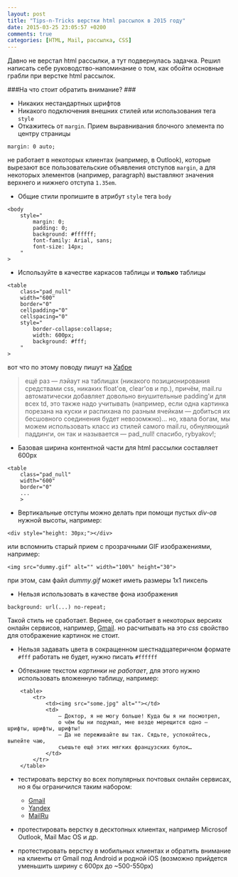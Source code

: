 ```yaml
---
layout: post
title: "Tips-n-Tricks верстки html рассылок в 2015 году"
date: 2015-03-25 23:05:57 +0200
comments: true
categories: [HTML, Mail, рассылка, CSS]
---
```


Давно не верстал html рассылки, а тут подвернулась задачка. Решил написать себе руководство-напоминание о том, как обойти основные грабли при верстке html рассылок.
<!-- more -->

###На что стоит обратить внимание? ###

- Никаких нестандартных шрифтов
- Никакого подключения внешних стилей или использования тега ```style```
- Откажитесь от ```margin```. Прием выравнивания блочного элемента по центру страницы
```
margin: 0 auto;
```
не работает в некоторых клиентах (например, в Outlook), которые вырезают все пользовательские объявления отступов ```margin```, а для некоторых элементов (например, paragraph) выставляют значения верхнего и нижнего отступа ```1.35em```.

- Общие стили пропишите в атрибут ```style``` тега ```body```
```
<body
	style="
	    margin: 0;
	    padding: 0;
	    background: #ffffff;
	    font-family: Arial, sans;
	    font-size: 14px;
	"
>
```
- Используйте в качестве каркасов таблицы и **только** таблицы
```
<table 
    class="pad_null" 
    width="600" 
    border="0" 
    cellpadding="0" 
    cellspacing="0" 
    style="
        border-collapse:collapse; 
        width: 600px; 
        background: #fff; 
    "
>
```
вот что по этому поводу пишут на [Хабре](http://habrahabr.ru/post/60420/)
>ещё раз — лэйаут на таблицах (никакого позиционирования средствами css, никаких float'ов, clear'ов и пр.), причём, mail.ru автоматически добавляет довольно внушительные padding'и для всех td, это также надо учитывать (например, если одна картинка порезана на куски и распихана по разным ячейкам — добиться их бесшовного соединения будет невозомжно)… но, хвала богам, мы можем использовать класс из стилей самого mail.ru, обнуляющий паддинги, он так и называется — pad_null! спасибо, rybyakov!;

- Базовая ширина контентной части для html рассылки составляет 600px
```
<table 
    class="pad_null" 
    width="600" 
    border="0" 
    ...
    >
```

- Вертикальные отступы можно делать при помощи пустых *div-ов* нужной высоты, например:

```
<div style="height: 30px;"></div>
```
или вспомнить старый прием с прозрачными GIF изображениями, например:
```
<img src="dummy.gif" alt="" width="100%" height="30">
```
при этом, сам файл *dummy.gif* может иметь размеры 1х1 пиксель 

- Нельзя использовать в качестве фона изображения

```
background: url(...) no-repeat;
```
Такой стиль не сработает. Вернее, он сработает в некоторых версиях онлайн сервисов, например, [Gmail](http://gmail.com). но расчитывать на это *css* свойство для отображение картинок не стоит.

- Нельзя задавать цвета в сокращенном шестнадцатеричном формате ```#fff``` работать не будет, нужно писать ```#ffffff```

- Обтекание текстом *картинки не работает*, для этого нужно использовать вложенную таблицу, например:
```
    <table>
    	<tr>
    		<td><img src="some.jpg" alt=""></td>
    		<td>
    			— Доктор, я не могу больше! Куда бы я ни посмотрел, 
    			о чём бы ни подумал, мне везде мерещится одно — шрифты, шрифты, шрифты!
				— Да не переживайте вы так. Сядьте, успокойтесь, выпейте чаю, 
				съешьте ещё этих мягких французских булок…
			</td>
    	</tr>
    </table>
```

- тестировать верстку во всех популярных почтовых онлайн сервисах, но я бы ограничился таким набором:
    - [Gmail](http://gmail.com)
    - [Yandex](http://mail.yandex.ru)
    - [MailRu](http://mail.ru)


- протестировать верстку в десктопных клиентах, например Microsof Outlook, Mail Mac OS и др.
- протестировать верстку в мобильных клиентах и обратить внимание на клиенты от Gmail под Android и родной iOS (возможно прийдется уменьшить ширину с 600px до ~500-550px)